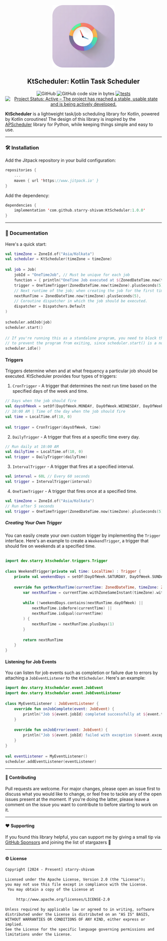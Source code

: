 <div align="center">
  <a href="https://github.com/starry-shivam/KtScheduler">
  <img width="200" height="200" align="start" src="./assets/KtScheduler_Icon.png" alt="KtScheduler Logo">
  </a>
  <h2>KtScheduler: Kotlin Task Scheduler</h2>
</div>

<p align="center">
  <img alt="GitHub" src="https://img.shields.io/github/license/Pool-Of-Tears/Myne">
  <img alt="GitHub code size in bytes" src="https://img.shields.io/github/languages/code-size/starry-shivam/KtScheduler">
  <a href="https://github.com/starry-shivam/KtScheduler/actions/workflows/tests.yml"><img src="https://github.com/starry-shivam/KtScheduler/actions/workflows/tests.yml/badge.svg" alt="tests"></a>
  <a href="https://www.repostatus.org/#active"><img src="https://www.repostatus.org/badges/latest/active.svg" alt="Project Status: Active – The project has reached a stable, usable state and is being actively developed." /></a>

</p>

**KtScheduler** is a lightweight task/job scheduling library for Kotlin, powered by Kotlin coroutines! The design of this library is inspired by the [APScheduler](https://github.com/agronholm/apscheduler) library for Python, while keeping things simple and easy to use.

------

### 🛠️ Installation

Add the Jitpack repository in your build configuration:

```kotlin
repositories {
    ...
    maven { url 'https://www.jitpack.io' }
}
```

Add the dependency:

```kotlin
dependencies {
    implementation 'com.github.starry-shivam:KtScheduler:1.0.0'
}
```

------

### 📑 Documentation

Here's a quick start:

```kotlin
val timeZone = ZoneId.of("Asia/Kolkata")
val scheduler = KtScheduler(timeZone = timeZone)

val job = Job(
    jobId = "OneTimeJob", // Must be unique for each job
    function = { println("OneTime Job executed at ${ZonedDateTime.now(timeZone)}") },
    trigger = OneTimeTrigger(ZonedDateTime.now(timeZone).plusSeconds(5)),
    // Next runtime of the job; when creating the job for the first time, it will be used as the initial runtime.
    nextRunTime = ZonedDateTime.now(timeZone).plusSeconds(5),
    // Coroutine dispatcher in which the job should be executed.
    dispatcher = Dispatchers.Default
)

scheduler.addJob(job)
scheduler.start()

// If you're running this as a standalone program, you need to block the current thread
// to prevent the program from exiting, since scheduler.start() is a non-blocking call.
scheduler.idle()
```

#### Triggers

Triggers determine when and at what frequency a particular job should be executed. KtScheduler provides four types of triggers:

1. `CronTrigger` - A trigger that determines the next run time based on the specified days of the week and time.

```kotlin
// Days when the job should fire
val daysOfWeek = setOf(DayOfWeek.MONDAY, DayOfWeek.WEDNESDAY, DayOfWeek.FRIDAY)
// 10:00 AM | Time of the day when the job should fire
val time = LocalTime.of(10, 0)

val trigger = CronTrigger(daysOfWeek, time)
```

2. `DailyTrigger` - A trigger that fires at a specific time every day.

```kotlin
// Run daily at 10:00 AM
val dailyTime = LocalTime.of(10, 0)
val trigger = DailyTrigger(dailyTime)
```

3. `IntervalTrigger` - A trigger that fires at a specified interval.

```kotlin
val interval = 60L // Every 60 seconds
val trigger = IntervalTrigger(interval)
```

4. `OneTimeTrigger` - A trigger that fires once at a specified time.

```kotlin
val timeZone = ZoneId.of("Asia/Kolkata")
// Run after 5 seconds
val trigger = OneTimeTrigger(ZonedDateTime.now(timeZone).plusSeconds(5))
```

##### Creating Your Own Trigger

You can easily create your own custom trigger by implementing the `Trigger` interface.
Here's an example to create a `WeekendTrigger`, a trigger that should fire on weekends at a specified time.

```kotlin

import dev.starry.ktscheduler.triggers.Trigger

class WeekendTrigger(private val time: LocalTime) : Trigger {
    private val weekendDays = setOf(DayOfWeek.SATURDAY, DayOfWeek.SUNDAY)

    override fun getNextRunTime(currentTime: ZonedDateTime, timeZone: ZoneId): ZonedDateTime {
        var nextRunTime = currentTime.withZoneSameInstant(timeZone).with(time).withNano(0)

        while (!weekendDays.contains(nextRunTime.dayOfWeek) ||
            nextRunTime.isBefore(currentTime) ||
            nextRunTime.isEqual(currentTime)
        ) {
            nextRunTime = nextRunTime.plusDays(1)
        }

        return nextRunTime
    }
}
```

#### Listening for Job Events

You can listen for job events such as completion or failure due to errors by attaching a `JobEventListener` to the `KtScheduler`. Here's an example:

```kotlin
import dev.starry.ktscheduler.event.JobEvent
import dev.starry.ktscheduler.event.JobEventListener

class MyEventListener : JobEventListener {
    override fun onJobComplete(event: JobEvent) {
        println("Job ${event.jobId} completed successfully at ${event.timestamp}")
    }

    override fun onJobError(event: JobEvent) {
        println("Job ${event.jobId} failed with exception ${event.exception} at ${event.timestamp}")
    }
}

val eventListener = MyEventListener()
scheduler.addEventListener(eventListener)
```
------

#### 🫶 Contributing

Pull requests are welcome. For major changes, please open an issue first to discuss what you would like to change, or feel free to tackle any of the open issues present at the moment. If you're doing the latter, please leave a comment on the issue you want to contribute to before starting to work on it.

------

#### ♥️ Supporting

If you found this library helpful, you can support me by giving a small tip via [GitHub Sponsors](https://github.com/sponsors/starry-shivam) and joining the list of stargazers 🌟

------

#### ©️ License
```
Copyright [2024 - Present] starry-shivam

Licensed under the Apache License, Version 2.0 (the "License");
you may not use this file except in compliance with the License.
 You may obtain a copy of the License at

     http://www.apache.org/licenses/LICENSE-2.0

Unless required by applicable law or agreed to in writing, software
distributed under the License is distributed on an "AS IS" BASIS,
WITHOUT WARRANTIES OR CONDITIONS OF ANY KIND, either express or implied.
See the License for the specific language governing permissions and
limitations under the License.
```

